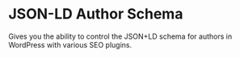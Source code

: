 # JSON-LD Author Schema

Gives you the ability to control the JSON+LD schema for authors in WordPress with various SEO plugins.
